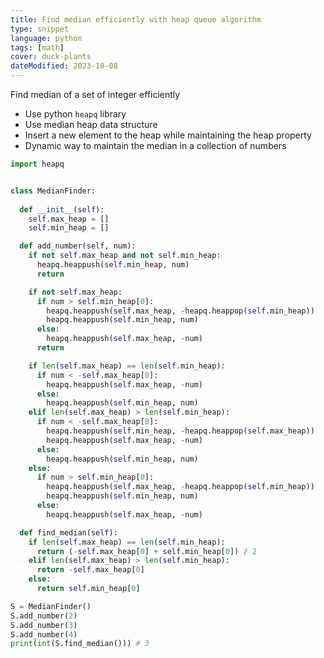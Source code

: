 ```yaml
---
title: Find median efficiently with heap queue algorithm
type: snippet
language: python
tags: [math]
cover: duck-plants
dateModified: 2023-10-08
---
```


Find median of a set of integer efficiently

- Use python `heapq` library
- Use median heap data structure
- Insert a new element to the heap while maintaining the heap property
- Dynamic way to maintain the median in a collection of numbers

```py
import heapq


class MedianFinder:
  
  def __init__(self):
    self.max_heap = []
    self.min_heap = []

  def add_number(self, num):
    if not self.max_heap and not self.min_heap:
      heapq.heappush(self.min_heap, num)
      return

    if not self.max_heap:
      if num > self.min_heap[0]:
        heapq.heappush(self.max_heap, -heapq.heappop(self.min_heap))
        heapq.heappush(self.min_heap, num)
      else:
        heapq.heappush(self.max_heap, -num)
      return

    if len(self.max_heap) == len(self.min_heap):
      if num < -self.max_heap[0]:
        heapq.heappush(self.max_heap, -num)
      else:
        heapq.heappush(self.min_heap, num)
    elif len(self.max_heap) > len(self.min_heap):
      if num < -self.max_heap[0]:
        heapq.heappush(self.min_heap, -heapq.heappop(self.max_heap))
        heapq.heappush(self.max_heap, -num)
      else:
        heapq.heappush(self.min_heap, num)
    else:
      if num > self.min_heap[0]:
        heapq.heappush(self.max_heap, -heapq.heappop(self.min_heap))
        heapq.heappush(self.min_heap, num)
      else:
        heapq.heappush(self.max_heap, -num)

  def find_median(self):
    if len(self.max_heap) == len(self.min_heap):
      return (-self.max_heap[0] + self.min_heap[0]) / 2
    elif len(self.max_heap) > len(self.min_heap):
      return -self.max_heap[0]
    else:
      return self.min_heap[0]
```

```py
S = MedianFinder()
S.add_number(2)
S.add_number(3)
S.add_number(4)
print(int(S.find_median())) # 3
```
